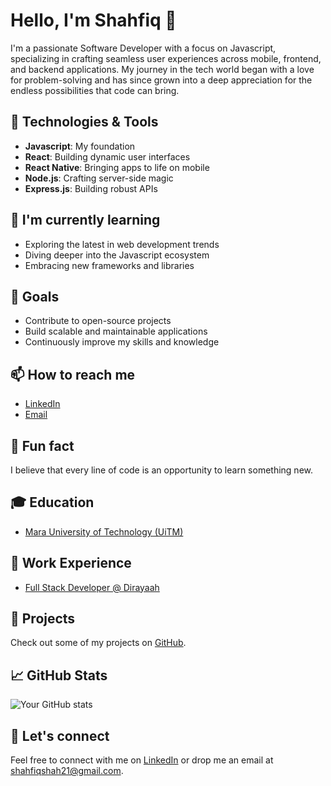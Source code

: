 # Hello, I'm Shahfiq 👋

I'm a passionate Software Developer with a focus on Javascript, specializing in crafting seamless user experiences across mobile, frontend, and backend applications. My journey in the tech world began with a love for problem-solving and has since grown into a deep appreciation for the endless possibilities that code can bring.

## 🚀 Technologies & Tools

- **Javascript**: My foundation
- **React**: Building dynamic user interfaces
- **React Native**: Bringing apps to life on mobile
- **Node.js**: Crafting server-side magic
- **Express.js**: Building robust APIs

## 🌱 I'm currently learning

- Exploring the latest in web development trends
- Diving deeper into the Javascript ecosystem
- Embracing new frameworks and libraries

## 🎯 Goals

- Contribute to open-source projects
- Build scalable and maintainable applications
- Continuously improve my skills and knowledge

## 📫 How to reach me

- [LinkedIn](https://linkedin.com/in/shahfiq)
- [Email](mailto:shahfiqshah21@gmail.com)

## 🌟 Fun fact

I believe that every line of code is an opportunity to learn something new.

## 🎓 Education

- [Mara University of Technology (UiTM)](https://uitm.edu.my/index.php/en/)

## 💼 Work Experience

- [Full Stack Developer @ Dirayaah](https://dirayaah.com/)

## 🎉 Projects

Check out some of my projects on [GitHub](https://github.com/your-github-username).

## 📈 GitHub Stats

![Your GitHub stats](https://github-readme-stats.vercel.app/api?username=gr3gg0r&show_icons=true&theme=radical)

## 🤝 Let's connect

Feel free to connect with me on [LinkedIn](https://linkedin.com/in/shahfiq) or drop me an email at [shahfiqshah21@gmail.com](mailto:shahfiqshah21@example.com).


<!--
**Gr3gg0r/Gr3gg0r** is a ✨ _special_ ✨ repository because its `README.md` (this file) appears on your GitHub profile.

Here are some ideas to get you started:

- 🔭 I’m currently working on ...
- 🌱 I’m currently learning ...
- 👯 I’m looking to collaborate on ...
- 🤔 I’m looking for help with ...
- 💬 Ask me about ...
- 📫 How to reach me: ...
- 😄 Pronouns: ...
- ⚡ Fun fact: ...
-->
